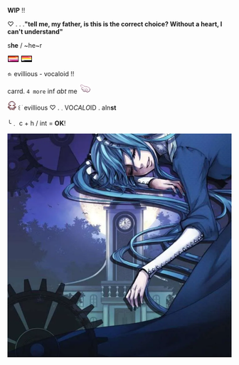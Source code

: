 
**WIP** !!

 ♡   .   .   .**"tell me, my father, is this is the correct choice? Without a heart, I can't understand"**

  s**he**    /    ~he~r

 ![image alt](https://github.com/ellukaswife/ellukaswife/blob/044486f33c0d59c28f9712150c59f992b68feff8/lesbflaggpixel.png)
 ![image alt](https://github.com/ellukaswife/ellukaswife/blob/03bf3383fa7b90c57e763b53e284415c825a6e16/lithromanticflagpixel.png)       
 
  ᨑ  evillious  -  vocaloid  !!

 carrd. `4 more` inf *abt* me   ![image alt](https://github.com/ellukaswife/ellukaswife/blob/c383ef9f44dedea1986b3f0190bc3b2721a7df00/o3bo7h.gif)
  
![image alt](https://github.com/ellukaswife/ellukaswife/blob/c383ef9f44dedea1986b3f0190bc3b2721a7df00/IMG_4136.gif) ꒰ ׂ evillious  ♡     .      𓈒  VO*CALO*ID   .   aln**st**

  ╰﹒ c + h     /    int  =  __OK__!  

![image alt](https://github.com/ellukaswife/ellukaswife/blob/484a99615048c03226a63c2bea98c3d4254e3cb2/Screenshot%202025-04-22%20214010.png)
